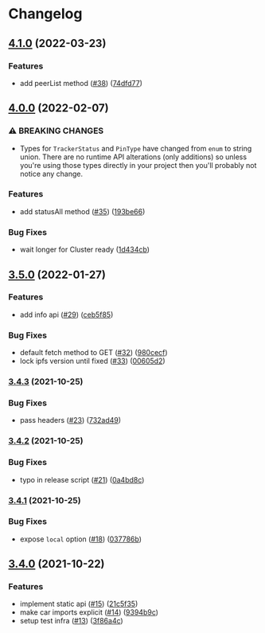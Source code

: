 # Changelog

## [4.1.0](https://www.github.com/nftstorage/ipfs-cluster/compare/v4.0.0...v4.1.0) (2022-03-23)


### Features

* add peerList method ([#38](https://www.github.com/nftstorage/ipfs-cluster/issues/38)) ([74dfd77](https://www.github.com/nftstorage/ipfs-cluster/commit/74dfd779329045d093267cf3a819ff9a8d73af2f))

## [4.0.0](https://www.github.com/nftstorage/ipfs-cluster/compare/v3.5.0...v4.0.0) (2022-02-07)


### ⚠ BREAKING CHANGES

* Types for `TrackerStatus` and `PinType` have changed from `enum` to string union. There are no runtime API alterations (only additions) so unless you're using those types directly in your project then you'll probably not notice any change.

### Features

* add statusAll method ([#35](https://www.github.com/nftstorage/ipfs-cluster/issues/35)) ([193be66](https://www.github.com/nftstorage/ipfs-cluster/commit/193be662d8a80e670fc668139699d5a72a513ff1))


### Bug Fixes

* wait longer for Cluster ready ([1d434cb](https://www.github.com/nftstorage/ipfs-cluster/commit/1d434cb61e0a14e5ef849ba04bacfa629ccc01d9))

## [3.5.0](https://www.github.com/nftstorage/ipfs-cluster/compare/v3.4.3...v3.5.0) (2022-01-27)


### Features

* add info api ([#29](https://www.github.com/nftstorage/ipfs-cluster/issues/29)) ([ceb5f85](https://www.github.com/nftstorage/ipfs-cluster/commit/ceb5f855e9ef3d3d8d5edc88c2d7b4ceb7a91271))


### Bug Fixes

* default fetch method to GET ([#32](https://www.github.com/nftstorage/ipfs-cluster/issues/32)) ([980cecf](https://www.github.com/nftstorage/ipfs-cluster/commit/980cecfe2731700fe594ca181a548172cc64f17e))
* lock ipfs version until fixed ([#33](https://www.github.com/nftstorage/ipfs-cluster/issues/33)) ([00605d2](https://www.github.com/nftstorage/ipfs-cluster/commit/00605d27d773b52ecccaf06b87a813bfe909b83e))

### [3.4.3](https://www.github.com/nftstorage/ipfs-cluster/compare/v3.4.2...v3.4.3) (2021-10-25)


### Bug Fixes

* pass headers ([#23](https://www.github.com/nftstorage/ipfs-cluster/issues/23)) ([732ad49](https://www.github.com/nftstorage/ipfs-cluster/commit/732ad49dcf5a4d8ba73fd79ecb369618006bc481))

### [3.4.2](https://www.github.com/nftstorage/ipfs-cluster/compare/v3.4.1...v3.4.2) (2021-10-25)


### Bug Fixes

* typo in release script ([#21](https://www.github.com/nftstorage/ipfs-cluster/issues/21)) ([0a4bd8c](https://www.github.com/nftstorage/ipfs-cluster/commit/0a4bd8cb5fabdec684fdee069bed4f525980bec1))

### [3.4.1](https://www.github.com/nftstorage/ipfs-cluster/compare/v3.4.0...v3.4.1) (2021-10-25)


### Bug Fixes

* expose `local` option ([#18](https://www.github.com/nftstorage/ipfs-cluster/issues/18)) ([037786b](https://www.github.com/nftstorage/ipfs-cluster/commit/037786b6790ff8ae4d4ee797235475d4a8e58096))

## [3.4.0](https://www.github.com/nftstorage/ipfs-cluster/compare/v3.3.1...v3.4.0) (2021-10-22)


### Features

* implement static api ([#15](https://www.github.com/nftstorage/ipfs-cluster/issues/15)) ([21c5f35](https://www.github.com/nftstorage/ipfs-cluster/commit/21c5f35fca4ad7f69d1ef5ad5af1d765117e0fa2))
* make car imports explicit ([#14](https://www.github.com/nftstorage/ipfs-cluster/issues/14)) ([9394b9c](https://www.github.com/nftstorage/ipfs-cluster/commit/9394b9c132eb722a76951a09aa87a7c98ac0d46f))
* setup test infra ([#13](https://www.github.com/nftstorage/ipfs-cluster/issues/13)) ([3f86a4c](https://www.github.com/nftstorage/ipfs-cluster/commit/3f86a4cdfd4b3b098ac6d250a43ffb88b8461d84))
